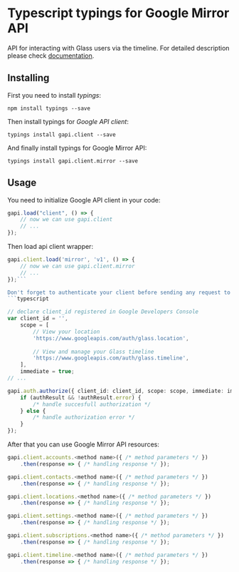 # Typescript typings for Google Mirror API
API for interacting with Glass users via the timeline.
For detailed description please check [documentation](https://developers.google.com/glass).

## Installing

First you need to install *typings*:
```
npm install typings --save 
```

Then install typings for *Google API client*:
```
typings install gapi.client --save 
```

And finally install typings for Google Mirror API:
```
typings install gapi.client.mirror --save 
```

## Usage

You need to initialize Google API client in your code:
```typescript
gapi.load("client", () => { 
    // now we can use gapi.client
    // ... 
});
```

Then load api client wrapper:
```typescript
gapi.client.load('mirror', 'v1', () => {
    // now we can use gapi.client.mirror
    // ... 
});```

Don't forget to authenticate your client before sending any request to resources:
```typescript

// declare client_id registered in Google Developers Console
var client_id = '',
    scope = [     
        // View your location
        'https://www.googleapis.com/auth/glass.location',
    
        // View and manage your Glass timeline
        'https://www.googleapis.com/auth/glass.timeline',
    ],
    immediate = true;
// ...

gapi.auth.authorize({ client_id: client_id, scope: scope, immediate: immediate }, authResult => {
    if (authResult && !authResult.error) {
        /* handle succesfull authorization */
    } else {
        /* handle authorization error */
    }
});            
```

After that you can use Google Mirror API resources:

```typescript
gapi.client.accounts.<method name>({ /* method parameters */ })
    .then(response => { /* handling response */ });

gapi.client.contacts.<method name>({ /* method parameters */ })
    .then(response => { /* handling response */ });

gapi.client.locations.<method name>({ /* method parameters */ })
    .then(response => { /* handling response */ });

gapi.client.settings.<method name>({ /* method parameters */ })
    .then(response => { /* handling response */ });

gapi.client.subscriptions.<method name>({ /* method parameters */ })
    .then(response => { /* handling response */ });

gapi.client.timeline.<method name>({ /* method parameters */ })
    .then(response => { /* handling response */ });
```
